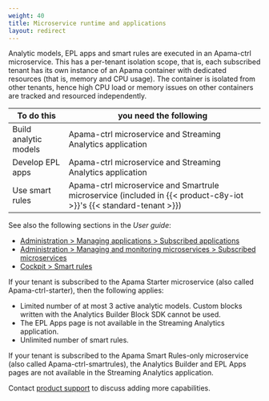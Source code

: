 ```yaml
---
weight: 40
title: Microservice runtime and applications
layout: redirect
---
```

Analytic models, EPL apps and smart rules are executed in an Apama-ctrl microservice. This has a per-tenant isolation scope, that is, each subscribed tenant has its own instance of an Apama container with dedicated resources (that is, memory and CPU usage). The container is isolated from other tenants, hence high CPU load or memory issues on other containers are tracked and resourced independently.


| To do this                  | you need the following                                      |
| --------------------------- | ----------------------------------------------------------- |
| Build analytic models       | Apama-ctrl microservice and Streaming Analytics application |
| Develop EPL apps            | Apama-ctrl microservice and Streaming Analytics application |
| Use smart rules             | Apama-ctrl microservice and Smartrule microservice (included in {{< product-c8y-iot >}}'s {{< standard-tenant >}}) |

See also the following sections in the *User guide*:
* [Administration > Managing applications > Subscribed applications](/users-guide/administration/#subscribed-applications)
* [Administration > Managing and monitoring microservices > Subscribed microservices](/users-guide/administration/#subscribed-microservices)
* [Cockpit > Smart rules](/users-guide/cockpit/#smart-rules)

If your tenant is subscribed to the Apama Starter microservice (also called Apama-ctrl-starter), then the following applies:

- Limited number of at most 3 active analytic models. Custom blocks written with the Analytics Builder Block SDK cannot be used. 
- The EPL Apps page is not available in the Streaming Analytics application.
- Unlimited number of smart rules.

If your tenant is subscribed to the Apama Smart Rules-only microservice (also called Apama-ctrl-smartrules), the Analytics Builder and EPL Apps pages are not available in the Streaming Analytics application.

Contact [product support](/welcome/contacting-support) to discuss adding more capabilities.